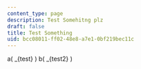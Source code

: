 ```yaml
---
content_type: page
description: Test Somehitng plz
draft: false
title: Test Something
uid: bcc08011-ff02-48e8-a7e1-0bf219bec11c
---
```

a\( _{test} \) b\( _{test2} \)